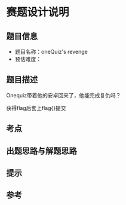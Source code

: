 # 赛题设计说明

## 题目信息

- 题目名称：oneQuiz's revenge
- 预估难度：

## 题目描述

Onequiz带着他的安卓回来了，他能完成复仇吗？

获得flag后套上flag{}提交

## 考点



## 出题思路与解题思路



## 提示



## 参考



